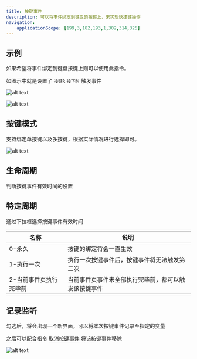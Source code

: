 ```yaml
---
title: 按键事件
description: 可以将事件绑定到键盘的按键上，来实现快捷键操作
navigation:
    applicationScope: [199,3,182,193,1,302,314,325]
---
```


## 示例

如果希望将事件绑定到键盘按键上则可以使用此指令。

如图示中就是设置了 `按键R` `按下时` 触发事件

![alt text](https://assbak.gcw.wiki/gcw/image/zh_hans/commands/event/keyboardevent/image.png)

![alt text](https://assbak.gcw.wiki/gcw/image/zh_hans/commands/event/keyboardevent/image-1.png)

## 按键模式

支持绑定单按键以及多按键，根据实际情况进行选择即可。

![alt text](https://assbak.gcw.wiki/gcw/image/zh_hans/commands/event/keyboardevent/image-2.png)

## 生命周期

判断按键事件有效时间的设置

## 特定周期

通过下拉框选择按键事件有效时间

| **名称**               | **说明**                                             |
| ---------------------- | ---------------------------------------------------- |
| 0-永久                 | 按键的绑定将会一直生效                               |
| 1-执行一次             | 执行一次按键事件后，按键事件将无法触发第二次         |
| 2-当前事件页执行完毕前 | 当前事件页事件未全部执行完毕前，都可以触发该按键事件 |

## 记录监听

勾选后，将会出现一个新界面，可以将本次按键事件记录至指定的变量

之后可以配合指令 [取消按键事件](./cancelkeyboardevent) 将该按键事件移除

![alt text](https://assbak.gcw.wiki/gcw/image/zh_hans/commands/event/keyboardevent/image-3.png)
